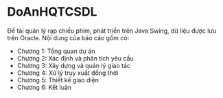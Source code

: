 # DoAnHQTCSDL
Đề tài quản lý rạp chiếu phim, phát triển trên Java Swing, dữ liệu được lưu trên Oracle. Nội dung của báo cáo gồm có:
- Chương 1: Tổng quan dự án
- Chương 2: Xác định và phân tích yêu cầu
- Chương 3: Xây dựng và quản lý giao tác
- Chương 4: Xử lý truy xuất đồng thời 
- Chương 5: Thiết kế giao diện
- Chương 6: Kết luận
